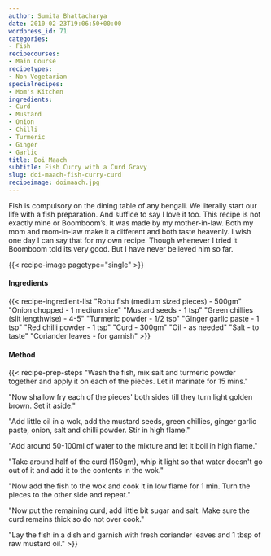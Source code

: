 ```yaml
---
author: Sumita Bhattacharya
date: 2010-02-23T19:06:50+00:00
wordpress_id: 71
categories:
- Fish
recipecourses:
- Main Course
recipetypes:
- Non Vegetarian
specialrecipes:
- Mom's Kitchen
ingredients:
- Curd
- Mustard
- Onion
- Chilli
- Turmeric
- Ginger
- Garlic
title: Doi Maach
subtitle: Fish Curry with a Curd Gravy
slug: doi-maach-fish-curry-curd
recipeimage: doimaach.jpg
---
```


Fish is compulsory on the dining table of any bengali. We literally start our life with a fish preparation. And suffice to say I love it too. This recipe is not exactly mine or Boomboom’s. It was made by my mother-in-law. Both my mom and mom-in-law make it a different and both taste heavenly. I wish one day I can say that for my own recipe. Though whenever I tried it Boomboom told its very good. But I have never believed him so far.

{{< recipe-image pagetype="single" >}}

#### Ingredients

{{< recipe-ingredient-list
"Rohu fish (medium sized pieces) - 500gm"
"Onion chopped - 1 medium size"
"Mustard seeds - 1 tsp"
"Green chillies (slit lengthwise) - 4-5"
"Turmeric powder - 1/2 tsp"
"Ginger garlic paste - 1 tsp"
"Red chilli powder - 1 tsp"
"Curd - 300gm"
"Oil - as needed"
"Salt - to taste"
"Coriander leaves - for garnish" >}}

#### Method

{{< recipe-prep-steps
"Wash the fish, mix salt and turmeric powder together and apply it on each of the pieces. Let it marinate for 15 mins."

"Now shallow fry each of the pieces' both sides till they turn light golden brown. Set it aside."

"Add little oil in a wok, add the mustard seeds, green chillies, ginger garlic paste, onion, salt and chilli powder. Stir in high flame."

"Add around 50-100ml of water to the mixture and let it boil in high flame."

"Take around half of the curd (150gm), whip it light so that water doesn't go out of it and add it to the contents in the wok."

"Now add the fish to the wok and cook it in low flame for 1 min. Turn the pieces to the other side and repeat."

"Now put the remaining curd, add little bit sugar and salt. Make sure the curd remains thick so do not over cook."

"Lay the fish in a dish and garnish with fresh coriander leaves and 1 tbsp of raw mustard oil." >}}
